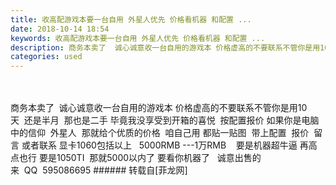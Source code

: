 ```yaml
---
title: 收高配游戏本要一台自用 外星人优先 价格看机器 和配置 ...
date: 2018-10-14 18:54
keywords: 收高配游戏本要一台自用 外星人优先 价格看机器 和配置 ...
description: 商务本卖了  诚心诚意收一台自用的游戏本 价格虚高的不要联系不管你是用10天  还是半月  那也是二手 毕竟我没享受到开箱的喜悦  按配置报价 如果你是电脑中的信仰  外星人  那就给个优质的价格  咱自己用 都贴一贴图  带上配置  报价  留言 或者联系 显卡1060包括以上   5000RMB ---1万RMB    要是机器超牛逼 再高点也行 要是1050TI  那就5000以内了 要看你机器了   诚意出售的来  QQ  595086695 
categories: used
---
```

<td class="t_f" id="postmessage_2026550">

<br/>
<br/>
商务本卖了  诚心诚意收一台自用的游戏本 价格虚高的不要联系不管你是用10天  还是半月  那也是二手 毕竟我没享受到开箱的喜悦  按配置报价 如果你是电脑中的信仰  外星人  那就给个优质的价格  咱自己用 都贴一贴图  带上配置  报价  留言 或者联系 显卡1060包括以上   5000RMB ---1万RMB    要是机器超牛逼 再高点也行 要是1050TI  那就5000以内了 要看你机器了   诚意出售的来  QQ  595086695 </td>
###### 转载自[菲龙网]